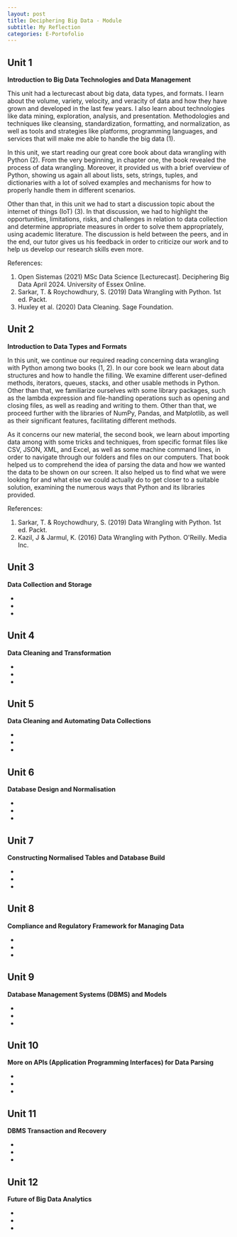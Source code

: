 ```yaml
---
layout: post
title: Deciphering Big Data - Module
subtitle: My Reflection
categories: E-Portofolio
---
```


## Unit 1
<p><strong> Introduction to Big Data Technologies and Data Management </strong><br></p>
 
This unit had a lecturecast about big data, data types, and formats. I learn about the volume, variety, velocity, and veracity of data and how they have grown and developed in the last few years. I also learn about technologies like data mining, exploration, analysis, and presentation. Methodologies and techniques like cleansing, standardization, formatting, and normalization, as well as tools and strategies like platforms, programming languages, and services that will make me able to handle the big data (1).

In this unit, we start reading our great core book about data wrangling with Python (2). From the very beginning, in chapter one, the book revealed the process of data wrangling. Moreover, it provided us with a brief overview of Python, showing us again all about lists, sets, strings, tuples, and dictionaries with a lot of solved examples and mechanisms for how to properly handle them in different scenarios.

Other than that, in this unit we had to start a discussion topic about the internet of things (IoT) (3). In that discussion, we had to highlight the opportunities, limitations, risks, and challenges in relation to data collection and determine appropriate measures in order to solve them appropriately, using academic literature. The discussion is held between the peers, and in the end, our tutor gives us his feedback in order to criticize our work and to help us develop our research skills even more.

References:
<ol>
<li>Open Sistemas (2021) MSc Data Science [Lecturecast]. Deciphering Big Data April 2024. University of Essex Online.</li>
<li>Sarkar, T. & Roychowdhury, S. (2019) Data Wrangling with Python. 1st ed. Packt.</li>
<li>Huxley et al. (2020) Data Cleaning. Sage Foundation.</li>
</ol>

## Unit 2
<p><strong> Introduction to Data Types and Formats </strong><br></p>

In this unit, we continue our required reading concerning data wrangling with Python among two books (1, 2). In our core book we learn about data structures and how to handle the filling. We examine different user-defined methods, iterators, queues, stacks, and other usable methods in Python. Other than that, we familiarize ourselves with some library packages, such as the lambda expression and file-handling operations such as opening and closing files, as well as reading and writing to them. Other than that, we proceed further with the libraries of NumPy, Pandas, and Matplotlib, as well as their significant features, facilitating different methods.

As it concerns our new material, the second book, we learn about importing data among with some tricks and techniques, from specific format files like CSV, JSON, XML, and Excel, as well as some machine command lines, in order to navigate through our folders and files on our computers. That book helped us to comprehend the idea of parsing the data and how we wanted the data to be shown on our screen. It also helped us to find what we were looking for and what else we could actually do to get closer to a suitable solution, examining the numerous ways that Python and its libraries provided.

References: 
<ol>
<li>Sarkar, T. & Roychowdhury, S. (2019) Data Wrangling with Python. 1st ed. Packt.</li>
<li>Kazil, J & Jarmul, K. (2016) Data Wrangling with Python. O'Reilly. Media Inc.</li>
</ol>

## Unit 3
<p><strong> Data Collection and Storage </strong><br></p>
<ul> 
<li>   </li>
<li>   </li>
<li>   </li>
</ul>

## Unit 4
<p><strong> Data Cleaning and Transformation </strong><br></p>
<ul> 
<li>   </li>
<li>   </li>
<li>   </li>
</ul>

## Unit 5
<p><strong> Data Cleaning and Automating Data Collections </strong><br></p>
<ul> 
<li>   </li>
<li>   </li>
<li>   </li>
</ul>

## Unit 6
<p><strong> Database Design and Normalisation </strong><br></p>
<ul> 
<li>   </li>
<li>   </li>
<li>   </li>
</ul>

## Unit 7
<p><strong> Constructing Normalised Tables and Database Build </strong><br></p>
<ul> 
<li>   </li>
<li>   </li>
<li>   </li>
</ul>

## Unit 8
<p><strong> Compliance and Regulatory Framework for Managing Data </strong><br></p>
<ul> 
<li>   </li>
<li>   </li>
<li>   </li>
</ul>

## Unit 9
<p><strong> Database Management Systems (DBMS) and Models </strong><br></p>
<ul> 
<li>   </li>
<li>   </li>
<li>   </li>
</ul>

## Unit 10
<p><strong> More on APIs (Application Programming Interfaces) for Data Parsing </strong><br></p>
<ul> 
<li>   </li>
<li>   </li>
<li>   </li>
</ul>

## Unit 11
<p><strong> DBMS Transaction and Recovery </strong><br></p>
<ul> 
<li>   </li>
<li>   </li>
<li>   </li>
</ul>

## Unit 12
<p><strong> Future of Big Data Analytics </strong><br></p>
<ul> 
<li>   </li>
<li>   </li>
<li>   </li>
</ul>


